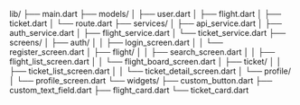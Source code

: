 lib/
├── main.dart
├── models/
│   ├── user.dart
│   ├── flight.dart
│   ├── ticket.dart
│   └── route.dart
├── services/
│   ├── api_service.dart
│   ├── auth_service.dart
│   ├── flight_service.dart
│   └── ticket_service.dart
├── screens/
│   ├── auth/
│   │   ├── login_screen.dart
│   │   └── register_screen.dart
│   ├── flight/
│   │   ├── search_screen.dart
│   │   ├── flight_list_screen.dart
│   │   └── flight_board_screen.dart
│   ├── ticket/
│   │   ├── ticket_list_screen.dart
│   │   └── ticket_detail_screen.dart
│   └── profile/
│       └── profile_screen.dart
└── widgets/
├── custom_button.dart
├── custom_text_field.dart
├── flight_card.dart
└── ticket_card.dart